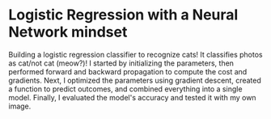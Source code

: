# Logistic Regression with a Neural Network mindset
Building a logistic regression classifier to recognize cats! It classifies photos as cat/not cat (meow?)! I started by initializing the parameters, then performed forward and backward propagation to compute the cost and gradients. Next, I optimized the parameters using gradient descent, created a function to predict outcomes, and combined everything into a single model. Finally, I evaluated the model's accuracy and tested it with my own image.
